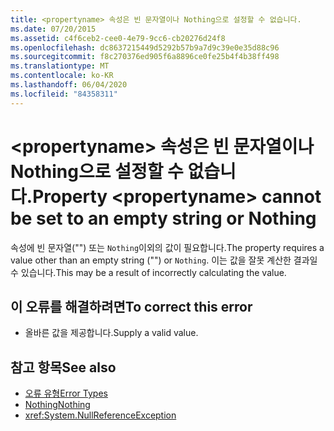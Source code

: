 ```yaml
---
title: <propertyname> 속성은 빈 문자열이나 Nothing으로 설정할 수 없습니다.
ms.date: 07/20/2015
ms.assetid: c4f6ceb2-cee0-4e79-9cc6-cb20276d24f8
ms.openlocfilehash: dc8637215449d5292b57b9a7d9c39e0e35d88c96
ms.sourcegitcommit: f8c270376ed905f6a8896ce0fe25b4f4b38ff498
ms.translationtype: MT
ms.contentlocale: ko-KR
ms.lasthandoff: 06/04/2020
ms.locfileid: "84358311"
---
```

# <a name="property-propertyname-cannot-be-set-to-an-empty-string-or-nothing"></a><span data-ttu-id="5a21a-102">\<propertyname> 속성은 빈 문자열이나 Nothing으로 설정할 수 없습니다.</span><span class="sxs-lookup"><span data-stu-id="5a21a-102">Property \<propertyname> cannot be set to an empty string or Nothing</span></span>
<span data-ttu-id="5a21a-103">속성에 빈 문자열("") 또는 `Nothing`이외의 값이 필요합니다.</span><span class="sxs-lookup"><span data-stu-id="5a21a-103">The property requires a value other than an empty string ("") or `Nothing`.</span></span> <span data-ttu-id="5a21a-104">이는 값을 잘못 계산한 결과일 수 있습니다.</span><span class="sxs-lookup"><span data-stu-id="5a21a-104">This may be a result of incorrectly calculating the value.</span></span>  
  
## <a name="to-correct-this-error"></a><span data-ttu-id="5a21a-105">이 오류를 해결하려면</span><span class="sxs-lookup"><span data-stu-id="5a21a-105">To correct this error</span></span>  
  
- <span data-ttu-id="5a21a-106">올바른 값을 제공합니다.</span><span class="sxs-lookup"><span data-stu-id="5a21a-106">Supply a valid value.</span></span>  
  
## <a name="see-also"></a><span data-ttu-id="5a21a-107">참고 항목</span><span class="sxs-lookup"><span data-stu-id="5a21a-107">See also</span></span>

- [<span data-ttu-id="5a21a-108">오류 유형</span><span class="sxs-lookup"><span data-stu-id="5a21a-108">Error Types</span></span>](../programming-guide/language-features/error-types.md)
- [<span data-ttu-id="5a21a-109">Nothing</span><span class="sxs-lookup"><span data-stu-id="5a21a-109">Nothing</span></span>](../language-reference/nothing.md)
- <xref:System.NullReferenceException>
